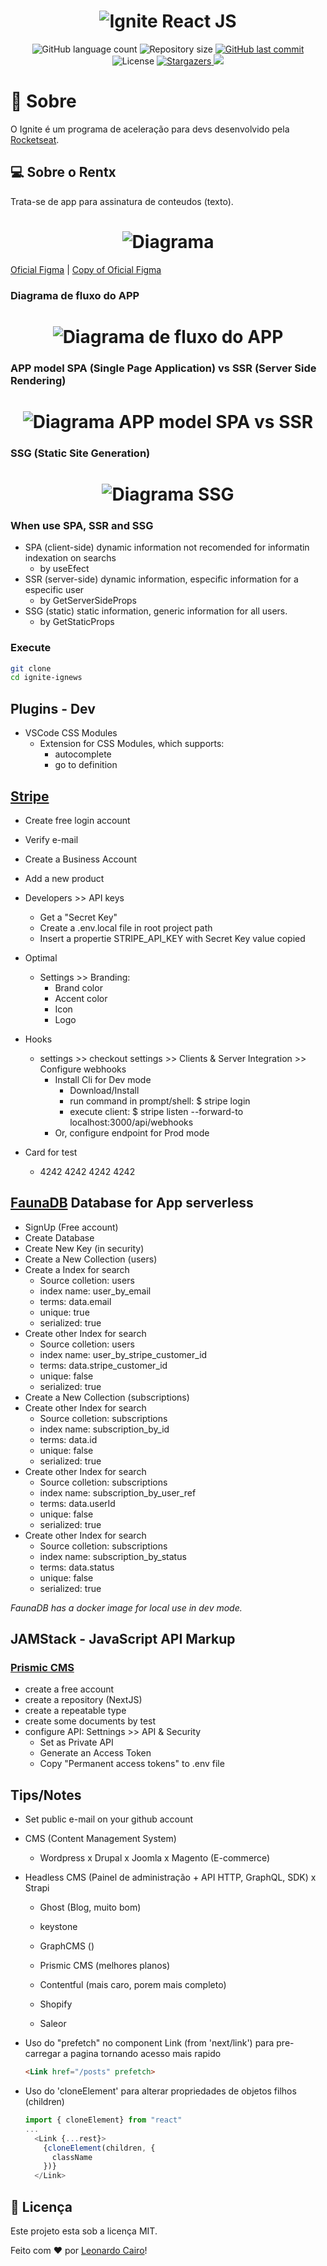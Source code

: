 <h1 align="center">
    <img alt="Ignite React JS" title="Ignite React JS" src="./.github/ignite.png" />
</h1>

<p align="center">
  <img alt="GitHub language count" src="https://img.shields.io/github/languages/count/leocairos/ignite-ignews?color=%2304D361">

  <img alt="Repository size" src="https://img.shields.io/github/repo-size/leocairos/ignite-ignews">

  <a href="https://github.com//leocairos/ignite-ignews/commits/master">
    <img alt="GitHub last commit" src="https://img.shields.io/github/last-commit/leocairos/ignite-ignews">
  </a>

  <img alt="License" src="https://img.shields.io/badge/license-MIT-brightgreen">
   <a href="https://github.com/leocairos/ignite-ignews/stargazers">
    <img alt="Stargazers" src="https://img.shields.io/github/stars/leocairos/ignite-ignews?style=social">
  </a>

  <a href="https://www.linkedin.com/in/leonardo-sampaio-cairo-54a74756/">
    <img src="https://img.shields.io/badge/LinkedIn-blue?style=flat&logo=linkedin&labelColor=blue">
  </a>
</p>

# 🚀 Sobre

O Ignite é um programa de aceleração para devs desenvolvido pela [Rocketseat](https://rocketseat.com.br/).


## 💻 Sobre o Rentx

Trata-se de app para assinatura de conteudos (texto).

<h1 align="center">
    <img alt="Diagrama" title="Diagrama" src="./.github/Home.png" />
</h1>

[Oficial Figma](https://www.figma.com/file/gl0fHkQgvaUfXNjuwGtDDs/ig.news?node-id=1%3A2) |
[Copy of Oficial Figma](https://www.figma.com/file/HTnWm1Z088nZp9S0fqvnM1/ig.news-Copy?node-id=1%3A2)

### Diagrama de fluxo do APP

<h1 align="center">
    <img alt="Diagrama de fluxo do APP" title="Diagrama de fluxo do APP" src="./.github/fluxo-ig-news.png" />
</h1>

### APP model SPA (Single Page Application) vs SSR (Server Side Rendering)

<h1 align="center">
    <img alt="Diagrama APP model SPA vs SSR" title="APP model SPA vs SSR" src="./.github/SPAvsSSR.png" />
</h1>

### SSG (Static Site Generation)

<h1 align="center">
    <img alt="Diagrama SSG" title="Diagrama SSG" src="./.github/SSG.png" />
</h1>

### When use SPA, SSR and SSG

- SPA (client-side) dynamic information not recomended for informatin indexation on searchs
  * by useEfect
- SSR (server-side) dynamic information, especific information for a especific user
  * by GetServerSideProps
- SSG (static) static information, generic information for all users.
  * by GetStaticProps

### Execute

```bash
git clone
cd ignite-ignews
```

## Plugins - Dev

* VSCode CSS Modules
  - Extension for CSS Modules, which supports:
    * autocomplete
    * go to definition


## [Stripe](www.stripe.com)

* Create free login account
* Verify e-mail
* Create a Business Account
* Add a new product

* Developers >> API keys
  * Get a "Secret Key"
  * Create a .env.local file in root project path
  * Insert a propertie STRIPE_API_KEY with Secret Key value copied

* Optimal
  * Settings >> Branding:
    * Brand color
    * Accent color
    * Icon
    * Logo

* Hooks
  * settings >> checkout settings >> Clients & Server Integration >> Configure webhooks
    * Install Cli for Dev mode
      * Download/Install
      * run command in prompt/shell: $ stripe login
      * execute client: $ stripe listen --forward-to localhost:3000/api/webhooks
    * Or, configure endpoint for Prod mode

* Card for test
  * 4242 4242 4242 4242

## [FaunaDB](https://fauna.com/) Database for App serverless

* SignUp (Free account)
* Create Database
* Create New Key (in security)
* Create a New Collection (users)
* Create a Index for search
  * Source colletion: users
  * index name: user_by_email
  * terms: data.email
  * unique: true
  * serialized: true
* Create other Index for search
  * Source colletion: users
  * index name: user_by_stripe_customer_id
  * terms: data.stripe_customer_id
  * unique: false
  * serialized: true
* Create a New Collection (subscriptions)
* Create other Index for search
  * Source colletion: subscriptions
  * index name: subscription_by_id
  * terms: data.id
  * unique: false
  * serialized: true
* Create other Index for search
  * Source colletion: subscriptions
  * index name: subscription_by_user_ref
  * terms: data.userId
  * unique: false
  * serialized: true
* Create other Index for search
  * Source colletion: subscriptions
  * index name: subscription_by_status
  * terms: data.status
  * unique: false
  * serialized: true

*FaunaDB has a docker image for local use in dev mode.*

## JAMStack - JavaScript API Markup

### [Prismic CMS](https://prismic.io/)

* create a free account
* create a repository (NextJS)
* create a repeatable type
* create some documents by test
* configure API: Settnings >> API & Security
  * Set as Private API
  * Generate an Access Token
  * Copy "Permanent access tokens" to .env file


## Tips/Notes

* Set public e-mail on your github account
* CMS (Content Management System)
  - Wordpress
  x Drupal
  x Joomla
  x Magento (E-commerce)

* Headless CMS (Painel de administração + API HTTP, GraphQL, SDK)
  x Strapi
  - Ghost (Blog, muito bom)
  - keystone

  - GraphCMS ()
  - Prismic CMS (melhores planos)
  - Contentful (mais caro, porem mais completo)

  - Shopify
  - Saleor

* Uso do "prefetch" no component Link (from 'next/link') para pre-carregar a pagina tornando acesso mais rapido
  ```HTML
  <Link href="/posts" prefetch>
  ```

* Uso do 'cloneElement' para alterar propriedades de objetos filhos (children)
  ```javascript
  import { cloneElement} from "react"
  ...
    <Link {...rest}>
      {cloneElement(children, {
        className
      })}
    </Link>
  ```

## 📝 Licença

Este projeto esta sob a licença MIT.

Feito com ❤️ por [Leonardo Cairo](https://www.linkedin.com/in/leonardo-sampaio-cairo-54a74756/)!
